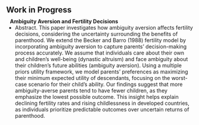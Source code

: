<h1 id="invited-talks"></h1>

<h2 style="margin: 60px 0px 10px;">Work in Progress</h2>


<h4 style="margin:0 10px 0;"> Ambiguity Aversion and Fertility Decisions</h4>

<!-- <ul style="margin:0 0 5px;">
  <li><a href="https://engineering.purdue.edu/ChanGroup/comp_imaging_seminar.html"><autocolor>Computational Imaging Seminar, Purdue University, August 2023.</autocolor></a></li>
  <li>Singapore Management University, Singapore, September 2020.</li>
</ul> -->

<ul style="margin:0 0 5px;">
  <li>
  Abstract. This paper investigates how ambiguity aversion affects fertility decisions, considering the uncertainty surrounding the benefits of parenthood. We extend the Becker and Barro (1988) fertility model by incorporating ambiguity aversion to capture parents’ decision-making process accurately. We assume that individuals care about their own and children’s well-being (dynastic altruism) and face ambiguity about their children’s future abilities (ambiguity aversion). Using a multiple priors utility framework, we model parents’ preferences as maximizing their minimum expected utility of descendants, focusing on the worst-case scenario for their child’s ability. Our findings suggest that more ambiguity-averse parents tend to have fewer children, as they emphasize the lowest possible outcome. This insight helps explain declining fertility rates and rising childlessness in developed countries, as individuals prioritize predictable outcomes over uncertain returns of parenthood.
  </li>
</ul>
<!-- <h4 style="margin:0 10px 0;"> Welfare States and Firm Recruiting</h4> -->